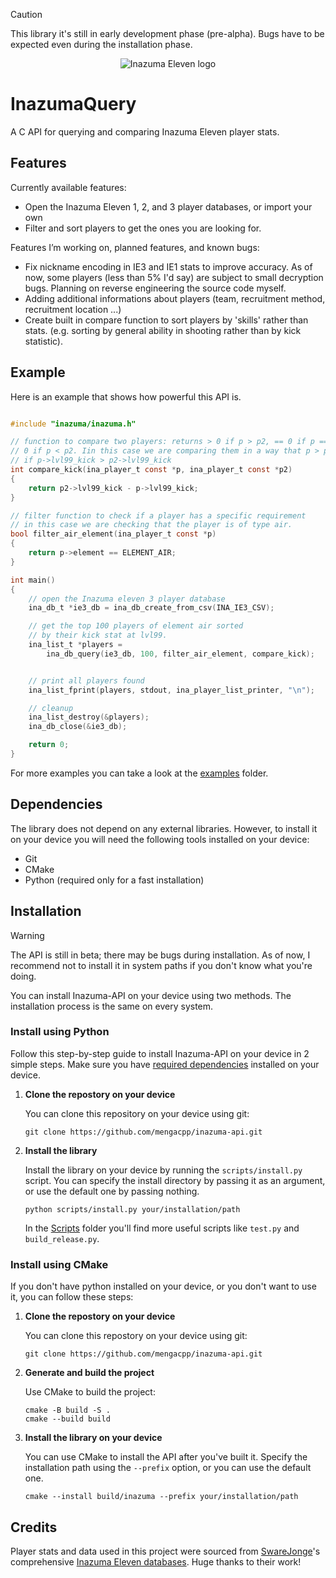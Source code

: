 > [!CAUTION]
> This library it's still in early development phase (pre-alpha). Bugs have to be expected even during the installation phase.
<div align="center">
  <img src="https://upload.wikimedia.org/wikipedia/en/a/a4/Inazuma_Eleven_3games_logo.png" alt="Inazuma Eleven logo">
</div>

# InazumaQuery

A C API for querying and comparing Inazuma Eleven player stats.

## Features

Currently available features:

- Open the Inazuma Eleven 1, 2, and 3 player databases, or import your own
- Filter and sort players to get the ones you are looking for.

Features I’m working on, planned features, and known bugs:

- Fix nickname encoding in IE3 and IE1 stats to improve accuracy. As of now, some players (less than 5% I'd say) are subject to small decryption bugs. Planning on reverse engineering the source code myself.
- Adding additional informations about players (team, recruitment method, recruitment location ...)
- Create built in compare function to sort players by 'skills' rather than stats. (e.g. sorting by general ability in shooting rather than by kick statistic).  

## Example

Here is an example that shows how powerful this API is.

```C

#include "inazuma/inazuma.h"

// function to compare two players: returns > 0 if p > p2, == 0 if p == p2 and <
// 0 if p < p2. Iin this case we are comparing them in a way that p > p2 
// if p->lvl99_kick > p2->lvl99_kick
int compare_kick(ina_player_t const *p, ina_player_t const *p2)
{
    return p2->lvl99_kick - p->lvl99_kick;
}

// filter function to check if a player has a specific requirement
// in this case we are checking that the player is of type air.
bool filter_air_element(ina_player_t const *p)
{
    return p->element == ELEMENT_AIR;
}

int main()
{
    // open the Inazuma eleven 3 player database
    ina_db_t *ie3_db = ina_db_create_from_csv(INA_IE3_CSV);

    // get the top 100 players of element air sorted 
    // by their kick stat at lvl99.
    ina_list_t *players =
        ina_db_query(ie3_db, 100, filter_air_element, compare_kick);


    // print all players found
    ina_list_fprint(players, stdout, ina_player_list_printer, "\n");

    // cleanup
    ina_list_destroy(&players);
    ina_db_close(&ie3_db);

    return 0;
}
```

For more examples you can take a look at the [examples](https://github.com/mengacpp/inazuma-api/tree/main/examples) folder.

## Dependencies

The library does not depend on any external libraries. However, to install it on your device you will need the following tools installed on your device:

- Git
- CMake
- Python (required only for a fast installation)

## Installation

> [!WARNING]
> The API is still in beta; there may be bugs during installation. As of now, I recommend not to install it in system paths if you don't know what you're doing.

You can install Inazuma-API on your device using two methods. The installation process is the same on every system.

### Install using Python

Follow this step-by-step guide to install Inazuma-API on your device in 2 simple steps. Make sure you have [required dependencies](#dependencies) installed on your device.

1. **Clone the repostory on your device**

    You can clone this repository on your device using git:

    ```terminal
    git clone https://github.com/mengacpp/inazuma-api.git
    ```

2. **Install the library**

    Install the library on your device by running the `scripts/install.py` script. You can specify the install directory by passing it as an argument, or use the default one by passing nothing.

    ```terminal
    python scripts/install.py your/installation/path
    ```

    In the [Scripts](https://github.com/mengacpp/inazuma-api/tree/main/scripts) folder you'll find more useful scripts like `test.py` and `build_release.py`.

### Install using CMake

If you don't have python installed on your device, or you don't want to use it, you can follow these steps:

1. **Clone the repostory on your device**

    You can clone this repostory on your device using git:

    ```terminal
    git clone https://github.com/mengacpp/inazuma-api.git
    ```

2. **Generate and build the project**

    Use CMake to build the project:

    ```terminal
    cmake -B build -S . 
    cmake --build build
    ```

3. **Install the library on your device**

    You can use CMake to install the API after you've built it. Specify the installation path using the `--prefix` option, or you can use the default one.

    ```terminal
    cmake --install build/inazuma --prefix your/installation/path
    ```

## Credits

Player stats and data used in this project were sourced from [SwareJonge](https://github.com/SwareJonge)'s comprehensive [Inazuma Eleven databases](https://docs.google.com/spreadsheets/d/1qfanvDyPubSLyfcOMuXN9IbGtr7U1jr-5FRCf2R7FQA/edit?gid=469737450#gid=469737450). Huge thanks to their work!
